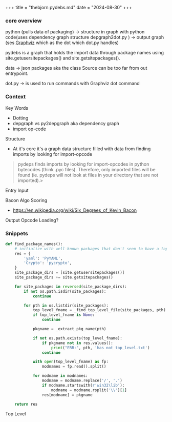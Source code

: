 +++
title = "thebjorn pydebs.md"
date = "2024-08-30"
+++
### core overview

python (pulls data of packaging) -> structure in graph with python code(uses dependency graph structure depgraph2dot.py ) -> output graph (ses [Graphviz](https://www.graphviz.org/) which as the dot which dot.py handles)

pydebs is a graph that holds the import data through package names using site.getusersitepackages() and site.getsitepackages(). 

data -> json
packages aka the class Source can be too far from out entrypoint. 

dot.py -> is used to run commands with Graphviz dot command



### Context

Key Words
- Dotting
- depgraph vs py2depgraph aka dependency graph
- import op-code

Structure
- At it's core it's a graph data structure filled with data from finding imports by looking for import-opcode

>pydeps finds imports by looking for import-opcodes in python bytecodes (think .pyc files). Therefore, only imported files will be found (ie. pydeps will not look at files in your directory that are not imported).>

Entry
Input

Bacon Algo Scoring
- https://en.wikipedia.org/wiki/Six_Degrees_of_Kevin_Bacon

Output
Opcode Loading?

### Snippets

```python
def find_package_names():
    # initialize with well-known packages that don't seem to have a top_level.txt
    res = {
        'yaml': 'PyYAML',
        'Crypto': 'pycrypto',
    }
    site_package_dirs = [site.getusersitepackages()]
    site_package_dirs += site.getsitepackages()

    for site_packages in reversed(site_package_dirs):
        if not os.path.isdir(site_packages):
            continue

        for pth in os.listdir(site_packages):
            top_level_fname = _find_top_level_file(site_packages, pth)
            if top_level_fname is None:
                continue

            pkgname = _extract_pkg_name(pth)

            if not os.path.exists(top_level_fname):
                if pkgname not in res.values():
                    print("ERR:", pth, 'has not top_level.txt')
                continue

            with open(top_level_fname) as fp:
                modnames = fp.read().split()

            for modname in modnames:
                modname = modname.replace('/', '.')
                if modname.startswith(r'win32\lib'):
                    modname = modname.rsplit('\\')[1]
                res[modname] = pkgname

    return res

```

Top Level